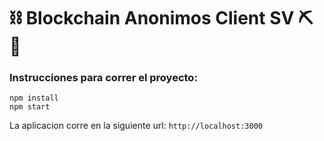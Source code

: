 # ⛓ Blockchain Anonimos Client SV ⛏💎

### Instrucciones para correr el proyecto:

```
npm install
npm start
```

La aplicacion corre en la siguiente url: `http://localhost:3000`
